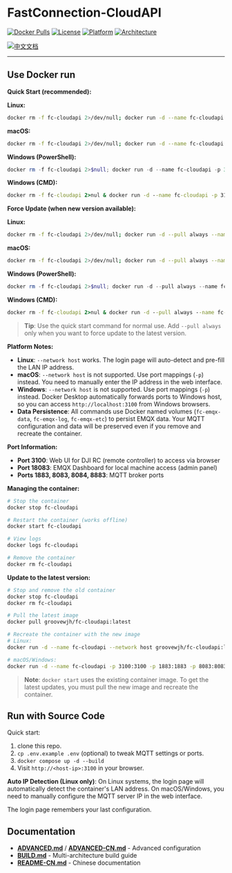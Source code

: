 # FastConnection-CloudAPI

[![Docker Pulls](https://img.shields.io/docker/pulls/groovewjh/fc-cloudapi?style=flat-square)](https://hub.docker.com/r/groovewjh/fc-cloudapi)
[![License](https://img.shields.io/github/license/groovewjh/FastConnection-CloudAPI?style=flat-square)](LICENSE)
[![Platform](https://img.shields.io/badge/platform-Linux%20%7C%20macOS%20%7C%20Windows-blue?style=flat-square)](https://github.com/groovewjh/FastConnection-CloudAPI)
[![Architecture](https://img.shields.io/badge/arch-amd64%20%7C%20arm64-green?style=flat-square)](https://github.com/groovewjh/FastConnection-CloudAPI)

[![中文文档](https://img.shields.io/badge/文档-中文-blue?style=flat-square)](docs/README-CN.md)

---

## Use Docker run

**Quick Start (recommended):**

**Linux:**

```bash
docker rm -f fc-cloudapi 2>/dev/null; docker run -d --name fc-cloudapi --network host -v fc-emqx-data:/opt/emqx/data -v fc-emqx-log:/opt/emqx/log -v fc-emqx-etc:/opt/emqx/etc groovewjh/fc-cloudapi:latest
```

**macOS:**

```bash
docker rm -f fc-cloudapi 2>/dev/null; docker run -d --name fc-cloudapi -p 3100:3100 -p 1883:1883 -p 8083:8083 -p 8084:8084 -p 8883:8883 -p 18083:18083 -v fc-emqx-data:/opt/emqx/data -v fc-emqx-log:/opt/emqx/log -v fc-emqx-etc:/opt/emqx/etc groovewjh/fc-cloudapi:latest
```

**Windows (PowerShell):**

```powershell
docker rm -f fc-cloudapi 2>$null; docker run -d --name fc-cloudapi -p 3100:3100 -p 1883:1883 -p 8083:8083 -p 8084:8084 -p 8883:8883 -p 18083:18083 -v fc-emqx-data:/opt/emqx/data -v fc-emqx-log:/opt/emqx/log -v fc-emqx-etc:/opt/emqx/etc groovewjh/fc-cloudapi:latest
```

**Windows (CMD):**

```cmd
docker rm -f fc-cloudapi 2>nul & docker run -d --name fc-cloudapi -p 3100:3100 -p 1883:1883 -p 8083:8083 -p 8084:8084 -p 8883:8883 -p 18083:18083 -v fc-emqx-data:/opt/emqx/data -v fc-emqx-log:/opt/emqx/log -v fc-emqx-etc:/opt/emqx/etc groovewjh/fc-cloudapi:latest
```

**Force Update (when new version available):**

**Linux:**

```bash
docker rm -f fc-cloudapi 2>/dev/null; docker run -d --pull always --name fc-cloudapi --network host -v fc-emqx-data:/opt/emqx/data -v fc-emqx-log:/opt/emqx/log -v fc-emqx-etc:/opt/emqx/etc groovewjh/fc-cloudapi:latest
```

**macOS:**

```bash
docker rm -f fc-cloudapi 2>/dev/null; docker run -d --pull always --name fc-cloudapi -p 3100:3100 -p 1883:1883 -p 8083:8083 -p 8084:8084 -p 8883:8883 -p 18083:18083 -v fc-emqx-data:/opt/emqx/data -v fc-emqx-log:/opt/emqx/log -v fc-emqx-etc:/opt/emqx/etc groovewjh/fc-cloudapi:latest
```

**Windows (PowerShell):**

```powershell
docker rm -f fc-cloudapi 2>$null; docker run -d --pull always --name fc-cloudapi -p 3100:3100 -p 1883:1883 -p 8083:8083 -p 8084:8084 -p 8883:8883 -p 18083:18083 -v fc-emqx-data:/opt/emqx/data -v fc-emqx-log:/opt/emqx/log -v fc-emqx-etc:/opt/emqx/etc groovewjh/fc-cloudapi:latest
```

**Windows (CMD):**

```cmd
docker rm -f fc-cloudapi 2>nul & docker run -d --pull always --name fc-cloudapi -p 3100:3100 -p 1883:1883 -p 8083:8083 -p 8084:8084 -p 8883:8883 -p 18083:18083 -v fc-emqx-data:/opt/emqx/data -v fc-emqx-log:/opt/emqx/log -v fc-emqx-etc:/opt/emqx/etc groovewjh/fc-cloudapi:latest
```

> **Tip**: Use the quick start command for normal use. Add `--pull always` only when you want to force update to the latest version.

**Platform Notes:**

- **Linux**: `--network host` works. The login page will auto-detect and pre-fill the LAN IP address.
- **macOS**: `--network host` is not supported. Use port mappings (`-p`) instead. You need to manually enter the IP address in the web interface.
- **Windows**: `--network host` is not supported. Use port mappings (`-p`) instead. Docker Desktop automatically forwards ports to Windows host, so you can access `http://localhost:3100` from Windows browsers.
- **Data Persistence**: All commands use Docker named volumes (`fc-emqx-data`, `fc-emqx-log`, `fc-emqx-etc`) to persist EMQX data. Your MQTT configuration and data will be preserved even if you remove and recreate the container.

**Port Information:**

- **Port 3100**: Web UI for DJI RC (remote controller) to access via browser
- **Port 18083**: EMQX Dashboard for local machine access (admin panel)
- **Ports 1883, 8083, 8084, 8883**: MQTT broker ports

**Managing the container:**

```bash
# Stop the container
docker stop fc-cloudapi

# Restart the container (works offline)
docker start fc-cloudapi

# View logs
docker logs fc-cloudapi

# Remove the container
docker rm fc-cloudapi
```

**Update to the latest version:**

```bash
# Stop and remove the old container
docker stop fc-cloudapi
docker rm fc-cloudapi

# Pull the latest image
docker pull groovewjh/fc-cloudapi:latest

# Recreate the container with the new image
# Linux:
docker run -d --name fc-cloudapi --network host groovewjh/fc-cloudapi:latest

# macOS/Windows:
docker run -d --name fc-cloudapi -p 3100:3100 -p 1883:1883 -p 8083:8083 -p 8084:8084 -p 8883:8883 -p 18083:18083 groovewjh/fc-cloudapi:latest
```

> **Note**: `docker start` uses the existing container image. To get the latest updates, you must pull the new image and recreate the container.

## Run with Source Code

Quick start:

1. clone this repo.
2. `cp .env.example .env` (optional) to tweak MQTT settings or ports.
3. `docker compose up -d --build`
4. Visit `http://<host-ip>:3100` in your browser.

**Auto IP Detection (Linux only)**: On Linux systems, the login page will automatically detect the container's LAN address. On macOS/Windows, you need to manually configure the MQTT server IP in the web interface.

The login page remembers your last configuration.

## Documentation

- **[ADVANCED.md](docs/ADVANCED.md)** / **[ADVANCED-CN.md](docs/ADVANCED-CN.md)** - Advanced configuration
- **[BUILD.md](docs/BUILD.md)** - Multi-architecture build guide
- **[README-CN.md](docs/README-CN.md)** - Chinese documentation
